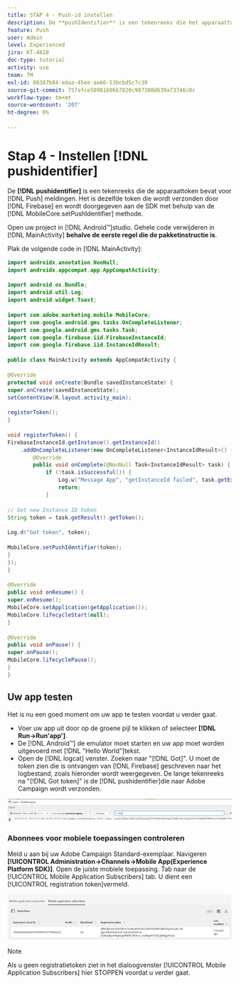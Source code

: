 ```yaml
---
title: STAP 4 - Push-id instellen
description: De **pushIdentifier** is een tekenreeks die het apparaattoken voor pushberichten bevat. Het is hetzelfde token dat door Firebase wordt verzonden en via de methode MobileCore.setPushIdentifier aan de SDK wordt doorgegeven.
feature: Push
user: Admin
level: Experienced
jira: KT-4828
doc-type: tutorial
activity: use
team: TM
exl-id: 08387b84-edaa-45ee-ae66-53bcbd5c7c39
source-git-commit: 757afce50981b96b7820c987308d639a73746c0c
workflow-type: tm+mt
source-wordcount: '207'
ht-degree: 0%

---
```


# Stap 4 - Instellen [!DNL pushidentifier]

De **[!DNL pushidentifier]** is een tekenreeks die de apparaattoken bevat voor [!DNL Push] meldingen. Het is dezelfde token die wordt verzonden door [!DNL Firebase] en wordt doorgegeven aan de SDK met behulp van de [!DNL MobileCore.setPushIdentifier] methode.

Open uw project in [!DNL Android™]studio. Gehele code verwijderen in [!DNL MainActivity] **behalve de eerste regel die de pakketinstructie is**.

Plak de volgende code in [!DNL MainActivity]:

<!--
Removed `{.line-numbers}` below
-->

```java
import androidx.annotation.NonNull;
import androidx.appcompat.app.AppCompatActivity;

import android.os.Bundle;
import android.util.Log;
import android.widget.Toast;

import com.adobe.marketing.mobile.MobileCore;
import com.google.android.gms.tasks.OnCompleteListener;
import com.google.android.gms.tasks.Task;
import com.google.firebase.iid.FirebaseInstanceId;
import com.google.firebase.iid.InstanceIdResult;

public class MainActivity extends AppCompatActivity {

@Override
protected void onCreate(Bundle savedInstanceState) {
super.onCreate(savedInstanceState);
setContentView(R.layout.activity_main);

registerToken();
}

void registerToken() {
FirebaseInstanceId.getInstance().getInstanceId()
    .addOnCompleteListener(new OnCompleteListener<InstanceIdResult>() {
        @Override
        public void onComplete(@NonNull Task<InstanceIdResult> task) {
            if (!task.isSuccessful()) {
                Log.w("Message App", "getInstanceId failed", task.getException());
                return;
            }

// Get new Instance ID token
String token = task.getResult().getToken();

Log.d("Got token", token);

MobileCore.setPushIdentifier(token);
}
});
}

@Override
public void onResume() {
super.onResume();
MobileCore.setApplication(getApplication());
MobileCore.lifecycleStart(null);
}

@Override
public void onPause() {
super.onPause();
MobileCore.lifecyclePause();
}
}
```

## Uw app testen

Het is nu een goed moment om uw app te testen voordat u verder gaat.

* Voer uw app uit door op de groene pijl te klikken of selecteer **[!DNL Run->Run'app']**.
* De [!DNL Android™] de emulator moet starten en uw app moet worden uitgevoerd met [!DNL "Hello World"]tekst.
* Open de [!DNL logcat] venster. Zoeken naar &quot;[!DNL Got]&quot;. U moet de token zien die is ontvangen van [!DNL Firebase] geschreven naar het logbestand, zoals hieronder wordt weergegeven. De lange tekenreeks na &quot;[!DNL Got token]&quot; is de [!DNL pushidentifier]die naar Adobe Campaign wordt verzonden.

![logcat-token](assets/logcat-got-token.PNG)

### Abonnees voor mobiele toepassingen controleren

Meld u aan bij uw Adobe Campaign Standard-exemplaar.
Navigeren **[!UICONTROL Administration->Channels->Mobile App(Experience Platform SDK)]**. Open de juiste mobiele toepassing. Tab naar de [!UICONTROL Mobile Application Subscribers] tab. U dient een [!UICONTROL registration token]vermeld.

![mobiele applicatie-abonnees](assets/mobile-application-subscribers.PNG)

>[!NOTE]
>
>Als u geen registratietoken ziet in het dialoogvenster [!UICONTROL Mobile Application Subscribers] hier STOPPEN voordat u verder gaat.

